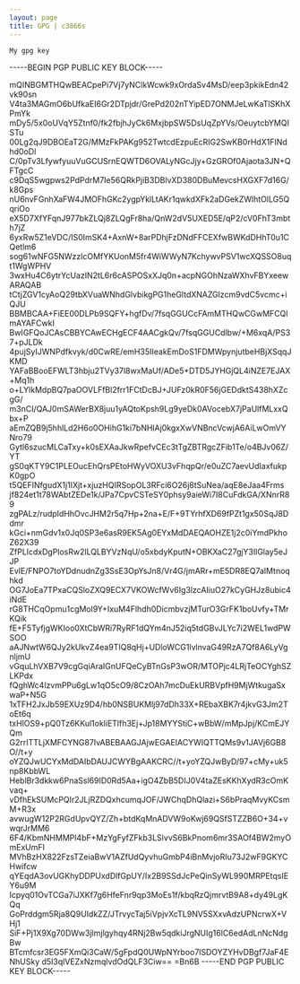 ```yaml
---
layout: page
title: GPG | c3866s
---
```

```term
My gpg key 
```



-----BEGIN PGP PUBLIC KEY BLOCK-----

mQINBGMTHQwBEACpePi7Vj7yNClkWcwk9xOrdaSv4MsD/eep3pkikEdn42vk90sn
V4ta3MAGmO6bUfkaEI6Gr2DTpjdr/GrePd202nTYipED7ONMJeLwKaTlSKhXPmYk
mDy5/5x0oUVqY5Ztnf0/fk2fbjhJyCk6MxjbpSW5DsUqZpYVs/OeuytcbYMQISTu
00Lg2qJ9DBOEaT2G/MMzFkPAKg952TwtcdEzpuEcRIG2SwKB0rHdX1FINdhd0oDl
C/0pTv3LfywfyuuVuGCUSrnEQWTD6OVALyNGcJjy+GzGROf0Ajaota3JN+QFTgcC
c9DqS5wgpws2PdPdrM7Ie56QRkPjiB3DBlvXD380DBuMevcsHXGXF7d16G/k8Gps
nU6nvFGnhXaFW4JMOFhGKc2ygpYklLtAKr1qwkdXFk2aDGekZWlhtOlLG5QqriOo
eX5D7XfYFqnJ977bkZLQj8ZLQgFr8ha/QnW2dV5UXED5E/qP2/cV0FhT3mbth7jZ
6yxRw5Z1eVDC/IS0ImSK4+AxnW+8arPDhjFzDNdFFCEXfwBWKdDHhT0u1CQetlm6
sog61wNFG5NWzzlcOMfYKUonM5fr4WiWWyN7KchywvPSV1wcXQSSO8uqt1WgWPHV
3wxHu4C6ytrYcUazIN2tL6r6cASPOSxXJq0n+acpNGOhNzaWXhvFBYxeewARAQAB
tCtjZGV1cyAoQ29tbXVuaWNhdGlvbikgPG1heGltdXNAZGlzcm9vdC5vcmc+iQJU
BBMBCAA+FiEE00DLPb9SQFY+hgfDv/7fsqGGUCcFAmMTHQwCGwMFCQlmAYAFCwkI
BwIGFQoJCAsCBBYCAwECHgECF4AACgkQv/7fsqGGUCdlbw/+M6xqA/PS37+pJLDk
4pujSyIJWNPdfkvyk/d0CwRE/emH35IIeakEmDoS1FDMWpynjutbeHBjXSqqJKMD
YAFaBBooEFWLT3hbju2TVy37l8wxMaUf/ADe5+DTD5JYHGjQL4iNZE7EJAX+Mq1h
o+LYlkMdpBQ7paOOVLFfBl2frr1FCtDcBJ+JUFz0kR0F56jGEDdktS438hXZcgG/
m3nCI/QAJ0mSAWerBX8juu1yAQtoKpsh9Lg9yeDk0AVocebX7jPaUlfMLxxQbx+P
aEmZQB9j5hhlLd2H6o0OHihG1ki7bNHlAj0kgxXwVNBncVcwjA6AiLwOmVYNro79
Gytl6szucMLCaTxy+k0sEXAaJkwRpefvCEc3tTgZBTRgcZFib1Te/o4BJv06Z/YT
gS0qKTY9C1PLEOucEhQrsPEtoHWyVOXU3vFhqpQr/e0uZC7aevUdIaxfukpK0gpO
t5QEFINfgudX1j1IXjt+xjuzHQIRSopOL3RFci6O26j8tSuNea/aqE8eJaa4Frms
jf824et1t78WAbtZEDe1k/JPa7CpvCSTeSY0phsy9aieWi7I8CuFdkGA/XNnrR89
zgPALz/rudpIdHhOvcJHM2r5q7Hp+2na+E/F+9TYrhfXD69fPZt1gx50SqJ8Ddmr
kGci+nmGdv1x0Jq0SP3e6asR9EK5Ag0EYxMdDAEQAOHZE1j2c0iYmdPkhoZ62X39
ZfPLlcdxDgPlosRw2lLQLBYVzNqU/o5xbdyKputN+OBKXaC27gjY3IlGlay5eJJP
EvlE/FNPO7toYDdnudnZg3SsE3OpYsJn8/Vr4G/jmARr+mE5DR8EQ7alMtnoqhkd
OG7JoEa7TPxaCQSloZXQ9ECX7VKOWcfWv6Ig3lzcAIiuO27kCyGHJz8ubic4iNdE
rG8THCqOpmu1cgMol9Y+IxuM4Flhdh0DicmbvzjMTurO3GrFK1boUvfy+TMrKQik
fE+F5TyfjgWKIoo0XtCbWRi7RyRF1dQYm4nJ52iq5tdGBvJLYc7i2WEL1wdPWSOO
aAJNwtW6QJy2kUkvZ4ea9TIQ8qHj+UDloWCG1lvlnvaG49RzA7Qf8A6LyVgnljmU
vGquLhVXB7V9cgGqiAraIGnUFQeCyBTnGsP3wOR/MTOPjc4LRjTeOCYghSZLKPdx
fQghWc4lzvmPPu6gLw1qO5cO9/8CzOAh7mcDuEkURBVpfH9MjWtkugaSxwaP+N5G
1xTFH2JxJb59EXUz9D4/hb0NSBUKMlj97dDh33X+REbaXBK7r4jkvG3Jm2ToEt6q
txHlOS9+pQ0Tz6KKul1okliETlfh3Ej+Jp18MYYStiC+wBbW/mMpJpj/KCmEJYQm
G2rrITTLjXMFCYNG87IvABEBAAGJAjwEGAEIACYWIQTTQMs9v1JAVj6GB8O//t+y
oYZQJwUCYxMdDAIbDAUJCWYBgAAKCRC//t+yoYZQJwByD/97+cMy+uk5np8KbbWL
HeblBr3dkkw6PnaSsl69ID0Rd5Aa+igO4ZbB5DIJ0V4taZEsKKhXydR3cOmKvaq+
vDfhEkSUMcPQIr2JLjRZDQxhcumqJOF/JWChqDhQlazi+S6bPraqMvyKCsmM+R3x
avwugW12P2RGdUpvQYZ/Zh+btdKqMnADVW9oKwj69QSfSTZZB6O+34+vwqrJrMM6
6F4/KbmNHMMPl4bF+MzYgFyfZFkb3LSlvvS6BkPnom6mr3SAOf4BW2myOmExUmFI
MVhBzHX822FzsTZeiaBwV1AZfUdQyvhuGmbP4iBnMvjoRIu73J2wF9GKYCHwifcw
qYEqdA3ovUGKhyDDPUxdDlfGpUY/Ix2B9SSdJcPeQinSyWL990MRPEtqsIEY6u9M
Icpyq01OvTCGa7iJXKf7g6HfeFnr9qp3MoEs1f/kbqRzQjmrvtB9A8+dy49LgKQq
GoPrddgm5Rja8Q9UIdkZZ/JTrvycTaj5iVpjvXcTL9NV5SXxvAdzUPNcrwX+VHj1
SiF+Pj1X9Xg70DWw3jlmjlgyhqy4RNj2Bw5qdkiJrgNUIg16lC6edAdLnNcNdgBw
BTcmfcsr3EG5FXmQi3CaW/5gFpdQ0UWpNYrboo7lSDOYZYHvDBgf7JaF4ENhUSky
d5I3qlVEZxNzmqlvdOdQLF3Ciw==
=Bn6B
-----END PGP PUBLIC KEY BLOCK-----
